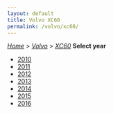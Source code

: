 ```yaml
---
layout: default
title: Volvo XC60
permalink: /volvo/xc60/
---
```

[*Home*](/) > [*Volvo*](/volvo/) > [*XC60*](/volvo/xc60/)
**Select year**
- [2010](/volvo/xc60/2010/)
- [2011](/volvo/xc60/2011/)
- [2012](/volvo/xc60/2012/)
- [2013](/volvo/xc60/2013/)
- [2014](/volvo/xc60/2014/)
- [2015](/volvo/xc60/2015/)
- [2016](/volvo/xc60/2016/)